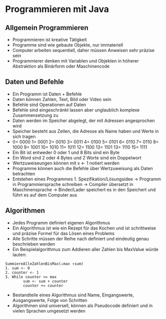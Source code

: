 # Programmieren mit Java

## Allgemein Programmieren
- Programmieren ist kreative Tätigkeit
- Programme sind wie gebaute Objekte, nur immateriell
- Computer arbeiten sequentiell, daher müssen Anweisen sehr präzise sein
- Programmierer denken mit Variablen und Objekten in höherer Abstraktion als Binärform oder Maschinencode

## Daten und Befehle
- Ein Programm ist Daten + Befehle
- Daten können Zahlen, Text, Bild oder Video sein
- Befehle sind Operationen auf Daten
- Befehle sind eingeschränkt lassen aber unglaublich komplexe Zusammensetzung zu
- Daten werden im Speicher abgelegt, der mit Adressen angesprochen wird
- Speicher besteht aus Zellen, die Adresse als Name haben und Werte in sich tragen
- 0= 0000 1= 0001 2= 0010 3= 0011 4= 0100 5= 0101 6= 0110 7= 0110 8= 1000 9= 1001 10= 1010 11= 1011 12= 1100 13= 1101 13= 1110 15= 1111
- Ein Bit ist entweder 0 oder 1 und 8 Bits sind ein Byte
- Ein Word sind 2 oder 4 Bytes und 2 Worte sind ein Doppelwort
- Wertzuweiseungen können mit x <- 1 notiert werden
- Programme können auch die Befehle über Wertzuweisung als Daten betrachten
- Entstehen eines Programmes 1. Spezifikation/Lösungsidee -> Programm in Programmiersprache schreiben -> Compiler übersetzt in Maschinensprache -> Binder/Lader speichert es in den Speichert und führt es auf dem Computer aus

## Algorithmen
- Jedes Programm definiert eigenen Algorithmus
- Ein Algorithmus ist wie ein Rezept für das Kochen und ist schrittweise und präzise Formel für das Lösen eines Problems
- Alle Schritte müssen der Reihe nach definiert und eindeutig genau beschrieben werden
- Ein Beispielalgorithmus zum Addieren aller Zahlen bis MaxValue würde lauten:

```Summiere Zahlen
SummiereAlleZahlenBisMax(↓max ↑sum)
1. sum <- 0
2. counter <- 1
3. While counter <= max
        sum <- sum + counter
        counter += counter
```
- Bestandteile eines Algorithmus sind Name, Eingangswerte, Ausgangswerte, Folge von Schritten
- Algorithmen sind universell, können als Pseudocode definiert und in vielen Sprachen umgesetzt werden









